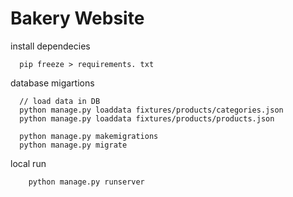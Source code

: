 # Bakery Website

install dependecies
```
  pip freeze > requirements. txt
```

database migartions
```
  // load data in DB
  python manage.py loaddata fixtures/products/categories.json 
  python manage.py loaddata fixtures/products/products.json

  python manage.py makemigrations
  python manage.py migrate  
```

local run
```
    python manage.py runserver
```
